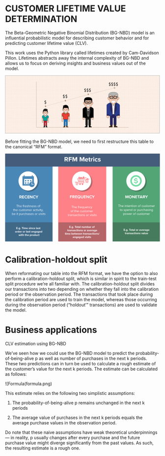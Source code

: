 # CUSTOMER LIFETIME VALUE DETERMINATION

The Beta-Geometric Negative Binomial Distribution (BG-NBD) model is an influential probabilistic model for describing customer behavior 
and for predicting customer lifetime value (CLV).

This work uses the  Python library called lifetimes created by Cam-Davidson Pillon. Lifetimes abstracts away the internal complexity of BG-NBD and allows us to focus on deriving insights 
and business values out of the model.

![CLV](clv.png)

Before fitting the BG-NBD model, we need to first restructure this table to the canonical “RFM” format. 

![RFM](rfm.png)

# Calibration-holdout split

When reformating our table into the RFM format, we have the option to also perform a calibration-holdout split, which is similar in spirit to the train-test split procedure we’re all familiar with. The calibration-holdout split divides our transactions into two depending on whether they fall into the calibration period or the observation period. The transactions that took place during the calibration period are used to train the model, whereas those occurring during the observation period (“holdout’” transactions) are used to validate the model.

# Business applications

CLV estimation using BG-NBD

We’ve seen how we could use the BG-NBD model to predict the probability-of-being-alive p as well as number of purchases in the next k periods. These two predictions can in turn be used to calculate a rough estimate of the customer’s value for the next k periods. The estimate can be calculated as follows:

![Formula(formula.png)

This estimate relies on the following two simplistic assumptions:

1) The probability-of-being-alive p remains unchanged in the next k periods
  
2) The average value of purchases in the next k periods equals the average purchase values in the observation period.
   
Do note that these naive assumptions have weak theoretical underpinnings — in reality, p usually changes after every purchase and the future purchase value might diverge significantly from the past values. As such, the resulting estimate is a rough one. 

